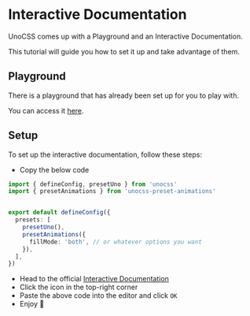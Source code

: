 # Interactive Documentation

UnoCSS comes up with a Playground and an Interactive Documentation.

This tutorial will guide you how to set it up and take advantage of them.


## Playground

There is a playground that has already been set up for you to play with.

You can access it [here](https://unocss.dev/play/?html=DwEwlgbgBAxgNgQwM5ILwCIAWBaJMBOApoQHZQDm%2BYIUADojIdmAC6EC2S2jJb%2B6APgBQUKKEixEKDAhJh2CNszJI41JmBLYW2AGYBXOHCi6EIDVoAMUWfMVMQ%2B-IrAB7LQEZL3m3IVLzRABPbABWHzYADx0ADki4QRFRKAAZV1cAaxsWKHZCJOAAenAIYSKS4SA&config=JYWwDg9gTgLgBAbwFBzgEwKYDNgDsMDCEuOA5gDQpxhQYDOGMAgjDFMAEYCuMwWAnpVQ16jAJIBjYnSHVaDGAFVcESgF84WKBBBwA5FxUS6dPUlCRYiOaOa5QAQ17S4GrTv2GIxugFoRCr4O9iBOwNJmSEgYAB6W8JhYDlwANgnYeITEZAAUyMLyjHQAXHAA2lQFtsoQOQCUslUKTCFh0nmawCkpALIQmKV6HBAwABZ6rg1UALrqdUhAA&css=PQKgBA6gTglgLgUzAYwK4Gc4HsC2YDCAyoWABYJQIA0YAhgHYAmYcUD6AZllDhWOqgAOg7nAB0YAGLcwCAB60cggDYIAXGBDAAUKDBi0mXGADe2sGC704AWgDuCGAHNScDQFYADJ4Dc5sAACtMLKAJ5gggCMLPK2ABR2pPBIcsoAlH4WAEa0yADWTlBYqEw2yFjK3Bpw5LxxAOTllVDoYpSMYgAs3vUZ2gC%2BmsBAA&options=N4IgLgTghgdgzgMwPYQLYAkyoDYgFwJTZwCmAvkA).


## Setup

To set up the interactive documentation, follow these steps:

- Copy the below code

```ts
import { defineConfig, presetUno } from 'unocss'
import { presetAnimations } from 'unocss-preset-animations'


export default defineConfig({
  presets: [
    presetUno(),
    presetAnimations({
      fillMode: 'both', // or whatever options you want
    }),
  ],
})

```

- Head to the official [Interactive Documentation](https://unocss.dev/interactive/)
- Click the <span class="inline-block text-20px align-top i-carbon-settings" /> icon in the top-right corner
- Paste the above code into the editor and click `OK`
- Enjoy 🥰
